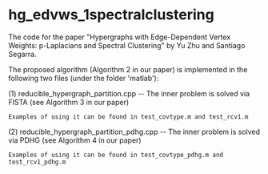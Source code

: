# hg_edvws_1spectralclustering

The code for the paper "Hypergraphs with Edge-Dependent Vertex Weights: p-Laplacians and Spectral Clustering" by Yu Zhu and Santiago Segarra.

The proposed algorithm (Algorithm 2 in our paper) is implemented in the following two files (under the folder 'matlab'):

(1) reducible_hypergraph_partition.cpp       --  The inner problem is solved via FISTA (see Algorithm 3 in our paper)

    Examples of using it can be found in test_covtype.m and test_rcv1.m

(2) reducible_hypergraph_partition_pdhg.cpp  --  The inner problem is solved via PDHG  (see Algorithm 4 in our paper) 

    Examples of using it can be found in test_covtype_pdhg.m and test_rcv1_pdhg.m
